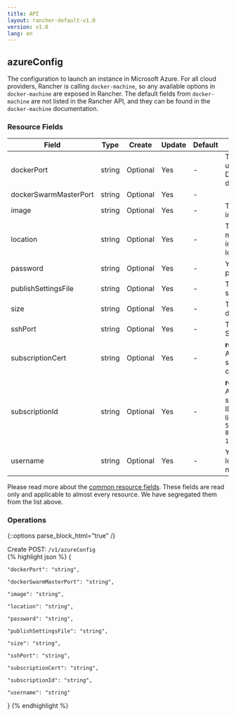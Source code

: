 ```yaml
---
title: API
layout: rancher-default-v1.0
version: v1.0
lang: en
---
```


## azureConfig

The configuration to launch an instance in Microsoft Azure. For all cloud providers, Rancher is calling `docker-machine`, so any available options in `docker-machine` are exposed in Rancher. The default fields from `docker-machine` are not listed in the Rancher API, and they can be found in the `docker-machine` documentation.

### Resource Fields

Field | Type | Create | Update | Default | Notes
---|---|---|---|---|---
dockerPort | string | Optional | Yes | - | The port to use for the Docker daemon
dockerSwarmMasterPort | string | Optional | Yes | - | 
image | string | Optional | Yes | - | The Azure image name
location | string | Optional | Yes | - | The Azure machine instance location
password | string | Optional | Yes | - | Your Azure password
publishSettingsFile | string | Optional | Yes | - | The Azure setting file
size | string | Optional | Yes | - | The Azure disk size
sshPort | string | Optional | Yes | - | The Azure SSH port
subscriptionCert | string | Optional | Yes | - | <strong>required</strong> The Azure subscription certificate
subscriptionId | string | Optional | Yes | - | <strong>required</strong>The Azure subscription ID (ie. A GUID like`d255d8d7-5af0-4f5c-8a3e-1545044b861e`)
username | string | Optional | Yes | - | Your Azure login user name


Please read more about the [common resource fields]({{site.baseurl}}/rancher/{{page.version}}/{{page.lang}}/api/common/). 
These fields are read only and applicable to almost every resource. We have segregated them from the list above.


### Operations
{::options parse_block_html="true" /}



<div class="action">
<span class="header">
Create
<span class="headerright">POST:  <code>/v1/azureConfig</code></span></span>
<div class="action-contents">
{% highlight json %} 
{

	"dockerPort": "string",

	"dockerSwarmMasterPort": "string",

	"image": "string",

	"location": "string",

	"password": "string",

	"publishSettingsFile": "string",

	"size": "string",

	"sshPort": "string",

	"subscriptionCert": "string",

	"subscriptionId": "string",

	"username": "string"

} 
{% endhighlight %}
</div>
</div>










